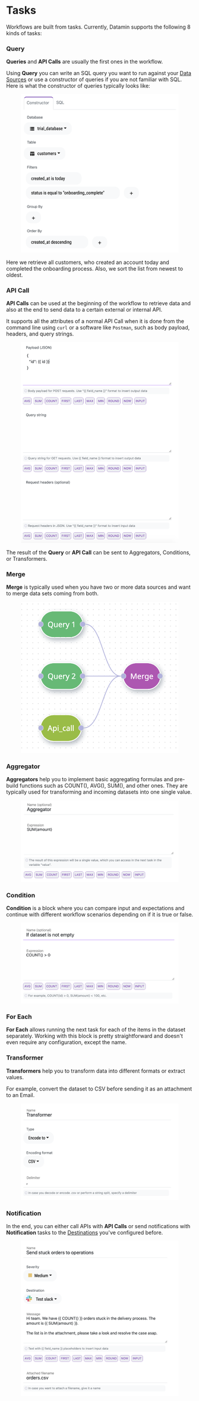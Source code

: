 # Tasks

Workflows are built from tasks. Currently, Datamin supports the following 8 kinds of tasks:

### Query

**Queries** and **API Calls** are usually the first ones in the workflow.&#x20;

Using **Query** you can write an SQL query you want to run against your [Data Sources](../data-sources/connecting-a-data-source.md) or use a constructor of queries if you are not familiar with SQL. Here is what the constructor of queries typically looks like:

<figure><img src="../.gitbook/assets/Screenshot 2022-09-16 at 17.56.11.png" alt=""><figcaption></figcaption></figure>

Here we retrieve all customers, who created an account today and completed the onboarding process. Also, we sort the list from newest to oldest.

### API Call

**API Calls** can be used at the beginning of the workflow to retrieve data and also at the end to send data to a certain external or internal API.

It supports all the attributes of a normal API Call when it is done from the command line using `curl` or a software like `Postman`, such as body payload, headers, and query strings.

<figure><img src="../.gitbook/assets/Screenshot 2022-09-16 at 18.07.05.png" alt=""><figcaption></figcaption></figure>

The result of the **Query** or **API Call** can be sent to Aggregators, Conditions, or Transformers.

### Merge

**Merge** is typically used when you have two or more data sources and want to merge data sets coming from both.&#x20;

<figure><img src="../.gitbook/assets/Screenshot 2022-09-16 at 18.13.03.png" alt=""><figcaption></figcaption></figure>

### Aggregator

**Aggregators** help you to implement basic aggregating formulas and pre-build functions such as COUNT(), AVG(), SUM(), and other ones. They are typically used for transforming and incoming datasets into one single value.

<figure><img src="../.gitbook/assets/Screenshot 2022-09-16 at 18.10.58.png" alt=""><figcaption></figcaption></figure>

### Condition

**Condition** is a block where you can compare input and expectations and continue with different workflow scenarios depending on if it is true or false.

<figure><img src="../.gitbook/assets/Screenshot 2022-09-16 at 18.14.30.png" alt=""><figcaption></figcaption></figure>

### For Each

**For Each** allows running the next task for each of the items in the dataset separately. Working with this block is pretty straightforward and doesn't even require any configuration, except the name.&#x20;

### Transformer

**Transformers** help you to transform data into different formats or extract values.

For example, convert the dataset to CSV before sending it as an attachment to an Email.

<figure><img src="../.gitbook/assets/Screenshot 2022-09-16 at 18.18.58.png" alt=""><figcaption></figcaption></figure>

### Notification

In the end, you can either call APIs with **API Calls** or send notifications with **Notification** tasks to the [Destinations](../destinations/connecting-a-destination.md) you've configured before.

<figure><img src="../.gitbook/assets/Screenshot 2022-09-16 at 18.21.46.png" alt=""><figcaption></figcaption></figure>
